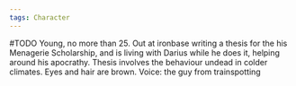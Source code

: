 ```yaml
---
tags: Character
---
```

#TODO
Young, no more than 25. Out at ironbase writing a thesis for the his Menagerie Scholarship, and is living with Darius while he does it, helping around his apocrathy. Thesis involves the behaviour undead in colder climates. Eyes and hair are brown. Voice: the guy from trainspotting